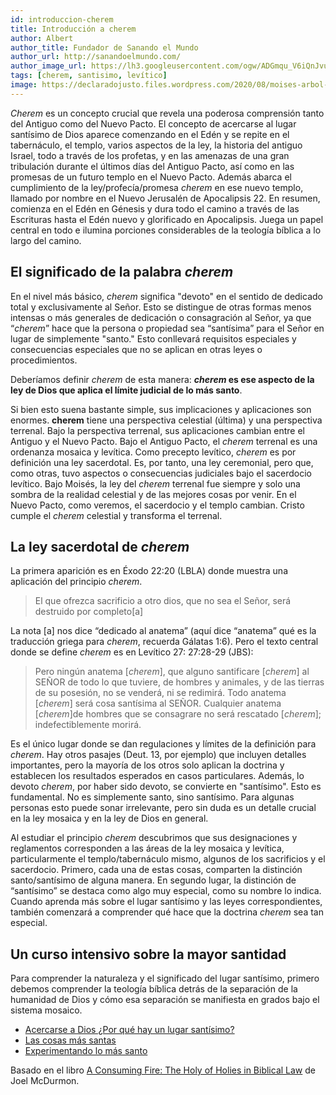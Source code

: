 ```yaml
---
id: introduccion-cherem
title: Introducción a cherem
author: Albert
author_title: Fundador de Sanando el Mundo
author_url: http://sanandoelmundo.com/
author_image_url: https://lh3.googleusercontent.com/ogw/ADGmqu_V6iQnJvuIOUFQJ8ebZQW6vvBd8lk0fipmF92Z
tags: [cherem, santisimo, levítico]
image: https://declaradojusto.files.wordpress.com/2020/08/moises-arbol-ardiendo.png
--- 
```


*Cherem* es un concepto crucial que revela una poderosa comprensión tanto del Antiguo como del Nuevo Pacto. El concepto de acercarse al lugar santísimo de Dios aparece comenzando en el Edén y se repite en el tabernáculo, el templo, varios aspectos de la ley, la historia del antiguo Israel, todo a través de los profetas, y en las amenazas de una gran tribulación durante el últimos días del Antiguo Pacto, así como en las promesas de un futuro templo en el Nuevo Pacto. Además abarca el cumplimiento de la ley/profecía/promesa *cherem* en ese nuevo templo, llamado por nombre en el Nuevo Jerusalén de Apocalipsis 22. En resumen, comienza en el Edén en Génesis y dura todo el camino a través de las Escrituras hasta el Edén nuevo y glorificado en Apocalipsis. Juega un papel central en todo e ilumina porciones considerables de la teología bíblica a lo largo del camino.

<!--truncate-->

## El significado de la palabra *cherem*

En el nivel más básico, *cherem* significa "devoto" en el sentido de dedicado total y exclusivamente al Señor. Esto se distingue de otras formas menos intensas o más generales de dedicación o consagración al Señor, ya que “*cherem*” hace que la persona o propiedad sea “santísima” para el Señor en lugar de simplemente "santo." Esto conllevará requisitos especiales y consecuencias especiales que no se aplican en otras leyes o procedimientos.
 
Deberíamos definir *cherem* de esta manera: ***cherem* es ese aspecto de la ley de Dios que aplica el límite judicial de lo más santo**.

Si bien esto suena bastante simple, sus implicaciones y aplicaciones son enormes. **cherem** tiene una perspectiva celestial (última) y una perspectiva terrenal. Bajo la perspectiva terrenal, sus aplicaciones cambian entre el Antiguo y el Nuevo Pacto. Bajo el Antiguo Pacto, el *cherem* terrenal es una ordenanza mosaica y levítica. Como precepto levítico, *cherem* es por definición una ley sacerdotal. Es, por tanto, una ley ceremonial, pero que, como otras, tuvo aspectos o consecuencias judiciales bajo el sacerdocio levítico. Bajo Moisés, la ley del *cherem* terrenal fue siempre y solo una sombra de la realidad celestial y de las mejores cosas por venir. En el Nuevo Pacto, como veremos, el sacerdocio y el templo cambian. Cristo cumple el *cherem* celestial y transforma el terrenal.

## La ley sacerdotal de *cherem*

La primera aparición es en Éxodo 22:20 (LBLA) donde muestra una aplicación del principio *cherem*.

> El que ofrezca sacrificio a otro dios, que no sea el Señor, será destruido por completo[a]

La nota [a] nos dice “dedicado al anatema” (aquí dice “anatema” qué es la traducción griega para *cherem*, recuerda Gálatas 1:6). Pero el texto central donde se define *cherem* es en Levítico 27: 27:28-29 (JBS):

> Pero ningún anatema [*cherem*], que alguno santificare [*cherem*] al SEÑOR de todo lo que tuviere, de hombres y animales, y de las tierras de su posesión, no se venderá, ni se redimirá. Todo anatema [*cherem*] será cosa santísima al SEÑOR. Cualquier anatema [*cherem*]de hombres que se consagrare no será rescatado [*cherem*]; indefectiblemente morirá.

Es el único lugar donde se dan regulaciones y límites de la definición para *cherem*. Hay otros pasajes (Deut. 13, por ejemplo) que incluyen detalles importantes, pero la mayoría de los otros solo aplican la doctrina y establecen los resultados esperados en casos particulares. Además, lo devoto *cherem*, por haber sido devoto, se convierte en "santísimo". Esto es fundamental. No es simplemente santo, sino santísimo. Para algunas personas esto puede sonar irrelevante, pero sin duda es un detalle crucial en la ley mosaica y en la ley de Dios en general.

Al estudiar el principio *cherem* descubrimos que sus designaciones y reglamentos corresponden a las áreas de la ley mosaica y levítica, particularmente el templo/tabernáculo mismo, algunos de los sacrificios y el sacerdocio. Primero, cada una de estas cosas, comparten la distinción santo/santísimo de alguna manera. En segundo lugar, la distinción de “santísimo” se destaca como algo muy especial, como su nombre lo indica. Cuando aprenda más sobre el lugar santísimo y las leyes correspondientes, también comenzará a comprender qué hace que la doctrina *cherem* sea tan especial.

## Un curso intensivo sobre la mayor santidad

Para comprender la naturaleza y el significado del lugar santísimo, primero debemos comprender la teología bíblica detrás de la separación de la humanidad de Dios y cómo esa separación se manifiesta en grados bajo el sistema mosaico.

- [Acercarse a Dios ¿Por qué hay un lugar santísimo?](/blog/introduccion-cherem-por-que-hay-un-lugar-santisimo)
- [Las cosas más santas](/blog/introduccion-cherem-las-cosas-mas-santas)
- [Experimentando lo más santo](/blog/introduccion-cherem-experimentando-lo-mas-santo)


<div class="alert alert--secondary" role="info">
  Basado en el libro <a href="https://www.amazon.com/Consuming-Fire-Holy-Holies-Biblical/dp/1078311242">A Consuming Fire: The Holy of Holies in Biblical Law</a> de Joel McDurmon.
</div> 